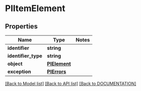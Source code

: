 # PIItemElement

## Properties
Name | Type | Notes
------------ | ------------- | -------------
**identifier** | **string**
**identifier_type** | **string**
**object** | **[**PIElement**](../models/PIElement.md)**
**exception** | **[**PIErrors**](../models/PIErrors.md)**

[[Back to Model list]](../../DOCUMENTATION.md#documentation-for-models) [[Back to API list]](../../DOCUMENTATION.md#documentation-for-api-endpoints) [[Back to DOCUMENTATION]](../../DOCUMENTATION.md)
